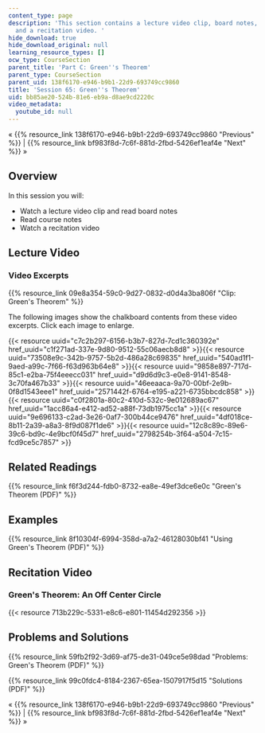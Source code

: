 ```yaml
---
content_type: page
description: 'This section contains a lecture video clip, board notes, course notes,
  and a recitation video. '
hide_download: true
hide_download_original: null
learning_resource_types: []
ocw_type: CourseSection
parent_title: 'Part C: Green''s Theorem'
parent_type: CourseSection
parent_uid: 138f6170-e946-b9b1-22d9-693749cc9860
title: 'Session 65: Green''s Theorem'
uid: bb85ae20-524b-81e6-eb9a-d8ae9cd2220c
video_metadata:
  youtube_id: null
---
```


« {{% resource_link 138f6170-e946-b9b1-22d9-693749cc9860 "Previous" %}} | {{% resource_link bf983f8d-7c6f-881d-2fbd-5426ef1eaf4e "Next" %}} »

Overview
--------

In this session you will:

*   Watch a lecture video clip and read board notes
*   Read course notes
*   Watch a recitation video

Lecture Video
-------------

### Video Excerpts

{{% resource_link 09e8a354-59c0-9d27-0832-d0d4a3ba806f "Clip: Green's Theorem" %}}

The following images show the chalkboard contents from these video excerpts. Click each image to enlarge.

{{< resource uuid="c7c2b297-6156-b3b7-827d-7cd1c360392e" href_uuid="c1f271ad-337e-9d80-9512-55c06aecb8d8" >}}{{< resource uuid="73508e9c-342b-9757-5b2d-486a28c69835" href_uuid="540ad1f1-9aed-a99c-7f66-f63d963b64e8" >}}{{< resource uuid="9858e897-717d-85c1-e2ba-75f4eeecc031" href_uuid="d9d6d9c3-e0e8-9141-8548-3c70fa467b33" >}}{{< resource uuid="46eeaaca-9a70-00bf-2e9b-0f8d1543eee1" href_uuid="2571442f-6764-e195-a221-6735bbcdc858" >}}  
{{< resource uuid="c0f2801a-80c2-410d-532c-9e012689ac67" href_uuid="1acc86a4-e412-ad52-a88f-73db1975cc1a" >}}{{< resource uuid="9e696133-c2ad-3e26-0af7-300b44ce9476" href_uuid="4df018ce-8b11-2a39-a8a3-8f9d087f1de6" >}}{{< resource uuid="12c8c89c-89e6-39c6-bd9c-4e9bcf0f45d7" href_uuid="2798254b-3f64-a504-7c15-fcd9ce5c7857" >}}

Related Readings
----------------

{{% resource_link f6f3d244-fdb0-8732-ea8e-49ef3dce6e0c "Green's Theorem (PDF)" %}}

Examples
--------

{{% resource_link 8f10304f-6994-358d-a7a2-46128030bf41 "Using Green's Theorem (PDF)" %}}

Recitation Video
----------------

### Green's Theorem: An Off Center Circle

{{< resource 713b229c-5331-e8c6-e801-11454d292356 >}}

Problems and Solutions
----------------------

{{% resource_link 59fb2f92-3d69-af75-de31-049ce5e98dad "Problems: Green's Theorem (PDF)" %}}

{{% resource_link 99c0fdc4-8184-2367-65ea-1507917f5d15 "Solutions (PDF)" %}}

« {{% resource_link 138f6170-e946-b9b1-22d9-693749cc9860 "Previous" %}} | {{% resource_link bf983f8d-7c6f-881d-2fbd-5426ef1eaf4e "Next" %}} »